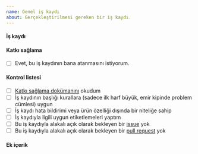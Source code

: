```yaml
---
name: Genel iş kaydı
about: Gerçekleştirilmesi gereken bir iş kaydı.
---
```


#### İş kaydı

[//]: # (Kısa ve net şekilde iş kaydının hedeflediği problemi tanımla)
[//]: # (Kısa ve net bir şekilde çözüm önerini yaz)

#### Katkı sağlama

[//]: # (Bu iş kaydının sana atanmasını istiyor musun?)
[//]: # (Yardımına/bilgisine ihtiyaç duyduğun diğer ekip üyeleri varsa burada nasıl bir yardıma ihtiyaç duyduğunu belirt.)

- [ ] Evet, bu iş kaydının bana atanmasını istiyorum.

#### Kontrol listesi

- [ ] [Katkı sağlama dokümanını](../blob/master/.github/CONTRIBUTING.md) okudum
- [ ] İş kaydının başlığı kurallara (sadece ilk harf büyük, emir kipinde problem cümlesi) uygun
- [ ] İş kaydı hata bildirimi veya ürün özelliği dışında bir niteliğe sahip
- [ ] İş kaydıyla ilgili uygun etiketlemeleri yaptım
- [ ] Bu iş kaydıyla alakalı açık olarak bekleyen bir [issue](../issues) yok
- [ ] Bu iş kaydıyla alakalı açık olarak bekleyen bir [pull request](../pulls) yok

#### Ek içerik

[//]: # (Kaynaklar)
[//]: # (Dış bağlantılar)
[//]: # (Ekran görüntüleri)
[//]: # (Örnek çözümler)
